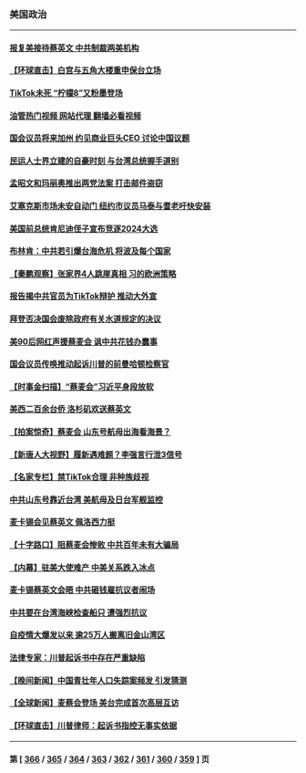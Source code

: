 ### 美国政治
---
#### [报复美接待蔡英文 中共制裁两美机构](../../pages/ncid1078159/n13967566.md?04080045) 
#### [【环球直击】白宫与五角大楼重申保台立场](../../pages/ncid1078159/n13966885.md?04080045) 
#### [TikTok未死 “柠檬8”又粉墨登场](../../pages/ncid1078159/n13967245.md?04080045) 
#### [油管热门视频 网站代理 翻墙必看视频](http://138.2.39.72:81/youtube.html?epic-marker?04080045)
#### [国会议员将来加州 约见商业巨头CEO 讨论中国议题](../../pages/ncid1078159/n13967233.md?04080045) 
#### [民运人士界立建的自豪时刻 与台湾总统握手道别](../../pages/ncid1078159/n13967177.md?04080045) 
#### [孟昭文和玛丽奥推出两党法案 打击邮件盗窃](../../pages/ncid1078159/n13967067.md?04080045) 
#### [艾塞克斯市场未安自动门 纽约市议员马泰与耆老吁快安装](../../pages/ncid1078159/n13967038.md?04080045) 
#### [美国前总统肯尼迪侄子宣布竞逐2024大选](../../pages/ncid1078159/n13966925.md?04080045) 
#### [布林肯：中共若引爆台海危机 将波及每个国家](../../pages/ncid1078159/n13967013.md?04080045) 
#### [【秦鹏观察】张家界4人跳崖真相 习的欧洲策略](../../pages/ncid1078159/n13966958.md?04080045) 
#### [报告揭中共官员为TikTok辩护 推动大外宣](../../pages/ncid1078159/n13966895.md?04080045) 
#### [拜登否决国会废除政府有关水道规定的决议](../../pages/ncid1078159/n13966893.md?04080045) 
#### [美90后网红声援蔡麦会 讽中共花钱办蠢事](../../pages/ncid1078159/n13966962.md?04080045) 
#### [国会议员传唤推动起诉川普的前曼哈顿检察官](../../pages/ncid1078159/n13966922.md?04080045) 
#### [【时事金扫描】“蔡麦会”习近平身段放软](../../pages/ncid1078159/n13966952.md?04080045) 
#### [美西二百余台侨 洛杉矶欢送蔡英文](../../pages/ncid1078159/n13966929.md?04080045) 
#### [【拍案惊奇】蔡麦会 山东号航母出海看海景？](../../pages/ncid1078159/n13966740.md?04080045) 
#### [【新唐人大视野】履新遇难题？李强言行泄3信号](../../pages/ncid1078159/n13966869.md?04080045) 
#### [【名家专栏】禁TikTok合理 非种族歧视](../../pages/ncid1078159/n13966676.md?04080045) 
#### [中共山东号靠近台湾 美航母及日台军舰监控](../../pages/ncid1078159/n13966400.md?04080045) 
#### [麦卡锡会见蔡英文 佩洛西力挺](../../pages/ncid1078159/n13966850.md?04080045) 
#### [【十字路口】阻蔡麦会惨败 中共百年未有大骗局](../../pages/ncid1078159/n13966756.md?04080045) 
#### [【内幕】驻美大使难产 中美关系跌入冰点](../../pages/ncid1078159/n13966807.md?04080045) 
#### [麦卡锡蔡英文会晤 中共砸钱雇抗议者闹场](../../pages/ncid1078159/n13966665.md?04080045) 
#### [中共要在台湾海峡检查船只 遭强烈抗议](../../pages/ncid1078159/n13966708.md?04080045) 
#### [自疫情大爆发以来 逾25万人搬离旧金山湾区](../../pages/ncid1078159/n13966443.md?04080045) 
#### [法律专家：川普起诉书中存在严重缺陷](../../pages/ncid1078159/n13966380.md?04080045) 
#### [【晚间新闻】中国青壮年人口失踪案频发 引发猜测](../../pages/ncid1078159/n13966377.md?04080045) 
#### [【全球新闻】麦蔡会登场 美台完成首次高层互访](../../pages/ncid1078159/n13966376.md?04080045) 
#### [【环球直击】川普律师：起诉书指控无事实依据](../../pages/ncid1078159/n13965887.md?04080045) 

---
#### 第 [ [366](./366.md?04080045) / [365](./365.md?04080045) / [364](./364.md?04080045) / [363](./363.md?04080045) / [362](./362.md?04080045) / [361](./361.md?04080045) / [360](./360.md?04080045) / [359](./359.md?04080045) ] 页
